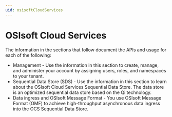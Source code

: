 ```yaml
---
uid: osisoftCloudServices
---
```


OSIsoft Cloud Services
======================

The information in the sections that follow document the APIs and usage for each of the following:

* Management - Use the information in this section to create, manage, and administer your account by assigning users, roles,
  and namespaces to your tenant.
* Sequential Data Store (SDS) - Use the information in this section to learn about the OSIsoft Cloud Services Sequential Data
  Store. The data store is an optimized sequential data store based on the Qi technology.
* Data ingress and OSIsoft Message Format - You use OSIsoft Message Format (OMF) to achieve high-throughput asynchronous
  data ingress into the OCS Sequential Data Store.
